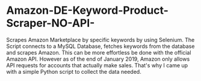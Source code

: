 # Amazon-DE-Keyword-Product-Scraper-NO-API-
Scrapes Amazon Marketplace by specific keywords by using Selenium. The Script connects to a MySQL Database, fetches keywords from the database and scrapes Amazon. This can be more effortless be done with the official Amazon API. However as of the end of January 2019, Amazon only allows API requests for accounts that actually make sales. That's why I came up with a simple Python script to collect the data needed. 
